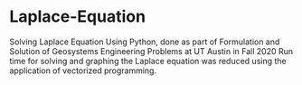 # Laplace-Equation
Solving Laplace Equation Using Python, done as part of Formulation and Solution of Geosystems Engineering Problems at UT Austin in Fall 2020
Run time for solving and graphing the Laplace equation was reduced using the application of vectorized programming.
